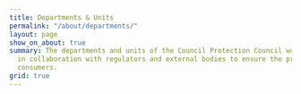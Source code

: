 ```yaml
---
title: Departments & Units
permalink: "/about/departments/"
layout: page
show_on_about: true
summary: The departments and units of the Council Protection Council work together
  in collaboration with regulators and external bodies to ensure the protection of
  consumers.
grid: true
---
```


